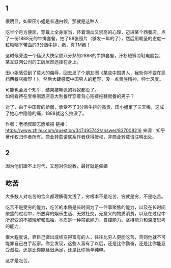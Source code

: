 ## 1
很明显，如果田小姐是普通白领，那就是这种人：

吃半个月方便面，穿戴上全身家当，怀着滴血又崇高的心理，迈进某个西餐店，点了一份1888元的牛排套餐，拍了88张照片（够发一年的了），然后用朝圣的态度一粒粒咽下带血的3分熟牛排，嫩，真TM嫩！

这时候旁边一个糙汉大快朵颐八分熟的2888的牛排套餐，汗衫短裤凉鞋电脑包，某互联网公司的工牌居然还挂在身上。

田小姐感受到了莫大的侮辱，回去发了个朋友圈《某些中国男人，我劝你不要在高档西餐店撒野！》，然后大肆感慨中国男人的粗野，没一点贵族精神，绅士风度。

可能也会发个知乎，结果被嘲讽的裤衩都没了。  
如何看待在宝格丽酒店意大利餐厅穿着背心短裤拖鞋就餐的男子？

对了，由于中国胃的娇弱，承受不了3分熟牛排的高贵，田小姐窜了三天稀，这成了她心中隐隐的痛，1888就这么拉没了。

作者：老杨叔聊志愿填报
链接：https://www.zhihu.com/question/347495742/answer/837008216
来源：知乎
著作权归作者所有。商业转载请联系作者获得授权，非商业转载请注明出处。


## 2

因为他们跟不上时代，又想对你说教，最好就是催婚


## 吃苦

大多数人对吃苦的含义都理解得太浅了，穷根本不是吃苦，穷就是穷，不是吃苦。

吃苦不是受穷的能力，吃苦的本质是长时间为了一件事聚焦的能力，以及在长时间聚焦的过程中，所放弃的娱乐生活、无效社交，无意义的物质消费，以及在过程中所忍受的不被理解和孤独，本质是一种禁欲能力、自控能力、坚持能力和深度思考的能力。

很大程度说，靠目己做出成绩变得富有的人，往往比穷人更能吃苦，否则他就不可能靠自己白手起家。你会发现，这些人富有了以后，还是比你勤奋，还是比你能忍受孤独，还是比你能延迟满足，还是比你简单纯粹。

这才是吃苦。

